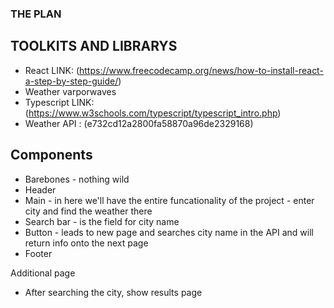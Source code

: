 ### THE PLAN

## TOOLKITS AND LIBRARYS

- React LINK:  (https://www.freecodecamp.org/news/how-to-install-react-a-step-by-step-guide/)
- Weather varporwaves 
- Typescript LINK: (https://www.w3schools.com/typescript/typescript_intro.php)
- Weather API : (e732cd12a2800fa58870a96de2329168)

## Components

- Barebones - nothing wild 
- Header
- Main - in here we'll have the entire funcationality of the project - enter city and find the weather there 
- Search bar - is the field for city name 
- Button - leads to new page and searches city name in the API and will return info onto the next page
- Footer

Additional page
- After searching the city, show results page